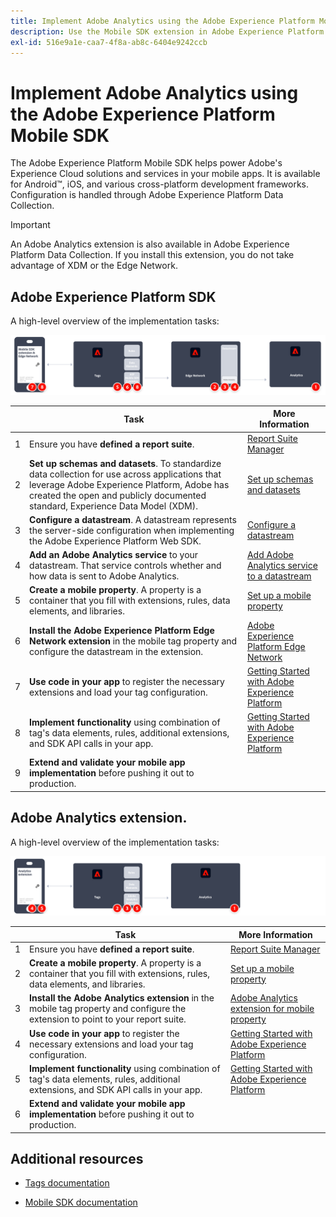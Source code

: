 ```yaml
---
title: Implement Adobe Analytics using the Adobe Experience Platform Mobile SDK
description: Use the Mobile SDK extension in Adobe Experience Platform Data Collection to send data to Adobe Analytics.
exl-id: 516e9a1e-caa7-4f8a-ab8c-6404e9242ccb
---
```

# Implement Adobe Analytics using the Adobe Experience Platform Mobile SDK

The Adobe Experience Platform Mobile SDK helps power Adobe's Experience Cloud solutions and services in your mobile apps. It is available for Android&trade;, iOS, and various cross-platform development frameworks. Configuration is handled through Adobe Experience Platform Data Collection.
>[!IMPORTANT]
>
>An Adobe Analytics extension is also available in Adobe Experience Platform Data Collection. If you install this extension, you do not take advantage of XDM or the Edge Network.

## Adobe Experience Platform SDK

A high-level overview of the implementation tasks:

![Adobe Analytics using the Analytics extension workflow](../../assets/mobilesdk-annotated.png)

| | Task | More Information | 
|-| ------|------------------|
| 1 | Ensure you have **defined a report suite**. | [Report Suite Manager](help/admin/admin/c-manage-report-suites/report-suites-admin.md) |
| 2 | **Set up schemas and datasets**. To standardize data collection for use across applications that leverage Adobe Experience Platform, Adobe has created the open and publicly documented standard, Experience Data Model (XDM). | [Set up schemas and datasets](https://developer.adobe.com/client-sdks/documentation/getting-started/set-up-schemas-and-datasets/) |
| 3 | **Configure a datastream**. A datastream represents the server-side configuration when implementing the Adobe Experience Platform Web SDK. | [Configure a datastream](https://experienceleague.adobe.com/docs/experience-platform/edge/datastreams/configure.html?lang=en) |
| 4 | **Add an Adobe Analytics service** to your datastream. That service controls whether and how data is sent to Adobe Analytics. | [Add Adobe Analytics service to a datastream](https://experienceleague.adobe.com/docs/experience-platform/edge/datastreams/configure.html?lang=en#analytics)
| 5 | **Create a mobile property**. A property is a container that you fill with extensions, rules, data elements, and libraries. | [Set up a mobile property](https://developer.adobe.com/client-sdks/documentation/getting-started/create-a-mobile-property/) |
| 6 | **Install the Adobe Experience Platform Edge Network extension** in the mobile tag property and configure the datastream in the extension. | [Adobe Experience Platform Edge Network](https://developer.adobe.com/client-sdks/documentation/edge-network/) |
| 7 | **Use code in your app** to register the necessary extensions and load your tag configuration. | [Getting Started with Adobe Experience Platform](https://developer.adobe.com/client-sdks/documentation/user-guides/getting-started-with-platform/overview/#initialize-adobe-experience-platform-for-data-collection) | 
| 8 | **Implement functionality** using combination of tag's data elements, rules, additional extensions, and SDK API calls in your app. | [Getting Started with Adobe Experience Platform](https://developer.adobe.com/client-sdks/documentation/user-guides/getting-started-with-platform/overview/#initialize-adobe-experience-platform-for-data-collection) |
| 9 | **Extend and validate your mobile app implementation** before pushing it out to production. | | 


## Adobe Analytics extension.

A high-level overview of the implementation tasks:

![Adobe Analytics using the Analytics extension workflow](../../assets/mobilesdk-analytics-annotated.png)

| | Task | More Information | 
|-| ------|------------------|
| 1 | Ensure you have **defined a report suite**. | [Report Suite Manager](help/admin/admin/c-manage-report-suites/report-suites-admin.md) |
| 2 | **Create a mobile property**. A property is a container that you fill with extensions, rules, data elements, and libraries. | [Set up a mobile property](https://developer.adobe.com/client-sdks/documentation/getting-started/create-a-mobile-property/) |
| 3 | **Install the Adobe Analytics extension** in the mobile tag property and configure the extension to point to your report suite. | [Adobe Analytics extension for mobile property](https://developer.adobe.com/client-sdks/documentation/adobe-analytics/) |
| 4 | **Use code in your app** to register the necessary extensions and load your tag configuration. | [Getting Started with Adobe Experience Platform](https://developer.adobe.com/client-sdks/documentation/user-guides/getting-started-with-platform/overview/#initialize-adobe-experience-platform-for-data-collection) |
| 5 | **Implement functionality** using combination of tag's data elements, rules, additional extensions, and SDK API calls in your app. | [Getting Started with Adobe Experience Platform](https://developer.adobe.com/client-sdks/documentation/user-guides/getting-started-with-platform/overview/#initialize-adobe-experience-platform-for-data-collection) |
| 6 | **Extend and validate your mobile app implementation** before pushing it out to production. | | 

## Additional resources

-   [Tags documentation](https://experienceleague.adobe.com/docs/experience-platform/tags/home.html#)

-   [Mobile SDK documentation](https://developer.adobe.com/client-sdks/documentation/)



